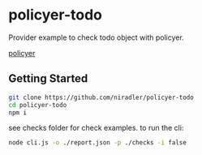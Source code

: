 # policyer-todo

Provider example to check todo object with policyer.

[policyer](https://github.com/niradler/policyer)

## Getting Started

```sh
git clone https://github.com/niradler/policyer-todo
cd policyer-todo
npm i
```

see checks folder for check examples.
to run the cli:

```sh
node cli.js -o ./report.json -p ./checks -i false
```
